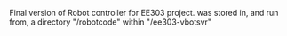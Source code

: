 Final version of Robot controller for EE303 project.
was stored in, and run from, a directory "/robotcode" within "/ee303-vbotsvr"
